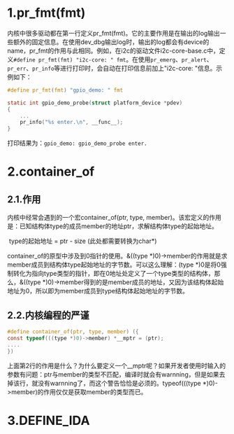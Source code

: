 # 1.pr_fmt(fmt)

内核中很多驱动都在第一行定义pr_fmt(fmt)。它的主要作用是在输出的log输出一些额外的固定信息。在使用dev_dbg输出log时，输出的log都会有device的name，pr_fmt的作用与此相同。例如，在i2c的驱动文件i2c-core-base.c中，定义`#define pr_fmt(fmt) "i2c-core: " fmt`。在使用`pr_emerg`、`pr_alert`、`pr_err`、`pr_info`等进行打印时，会自动在打印信息前加上"i2c-core: "信息。示例如下：

```c
#define pr_fmt(fmt) "gpio_demo: " fmt

static int gpio_demo_probe(struct platform_device *pdev) 
{
    ...
    pr_info("%s enter.\n", __func__);
}
```

打印结果为：`gpio_demo: gpio_demo_probe enter.`

# 2.container_of

## 2.1.作用

内核中经常会遇到的一个宏container_of(ptr, type, member)。该宏定义的作用是：已知结构体type的成员member的地址ptr，求解结构体type的起始地址。

​		type的起始地址 = ptr - size (此处都需要转换为char*)

container_of的原型中涉及到0指针的使用。&((type *)0)->member的作用就是求member成员到结构体type起始地址的字节数。可以这么理解：(type *)0是将0强制转化为指向type类型的指针，即在0地址处定义了一个type类型的结构体，那么，&((type *)0)->member得到的是member成员的地址，又因为该结构体起始地址为0，所以即为member成员到type结构体起始地址的字节数。

## 2.2.内核编程的严谨

```c
#define container_of(ptr, type, member) ({
const typeof(((type *)0)->member) *__mptr = (ptr);
....
})
```

上面第2行的作用是什么？为什么要定义一个__mptr呢？如果开发者使用时输入的参数有问题：ptr与member的类型不匹配，编译时就会有warnning，但是如果去掉该行，就没有warnning了，而这个警告恰恰是必须的。typeof(((type *)0)->member)的作用仅仅是获取member的类型而已。

# 3.DEFINE_IDA





